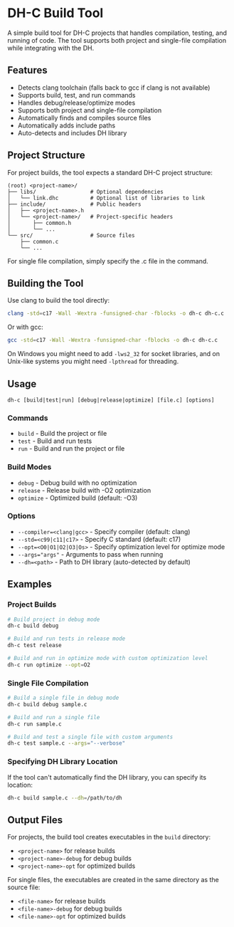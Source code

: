 
# DH-C Build Tool

A simple build tool for DH-C projects that handles compilation, testing, and running of code. The tool supports both project and single-file compilation while integrating with the DH.

## Features

- Detects clang toolchain (falls back to gcc if clang is not available)
- Supports build, test, and run commands
- Handles debug/release/optimize modes
- Supports both project and single-file compilation
- Automatically finds and compiles source files
- Automatically adds include paths
- Auto-detects and includes DH library

## Project Structure

For project builds, the tool expects a standard DH-C project structure:

```
(root) <project-name>/
├── libs/                 # Optional dependencies
│   └── link.dhc          # Optional list of libraries to link
├── include/              # Public headers
│   ├── <project-name>.h
│   └── <project-name>/   # Project-specific headers
│       ├── common.h
│       └── ...
└── src/                  # Source files
    ├── common.c
    └── ...
```

For single file compilation, simply specify the .c file in the command.

## Building the Tool

Use clang to build the tool directly:

```bash
clang -std=c17 -Wall -Wextra -funsigned-char -fblocks -o dh-c dh-c.c
```

Or with gcc:

```bash
gcc -std=c17 -Wall -Wextra -funsigned-char -fblocks -o dh-c dh-c.c
```

On Windows you might need to add `-lws2_32` for socket libraries, and on Unix-like systems you might need `-lpthread` for threading.

## Usage

```
dh-c [build|test|run] [debug|release|optimize] [file.c] [options]
```

### Commands

- `build` - Build the project or file
- `test` - Build and run tests
- `run` - Build and run the project or file

### Build Modes

- `debug` - Debug build with no optimization
- `release` - Release build with -O2 optimization
- `optimize` - Optimized build (default: -O3)

### Options

- `--compiler=<clang|gcc>` - Specify compiler (default: clang)
- `--std=<c99|c11|c17>` - Specify C standard (default: c17)
- `--opt=<O0|O1|O2|O3|Os>` - Specify optimization level for optimize mode
- `--args="args"` - Arguments to pass when running
- `--dh=<path>` - Path to DH library (auto-detected by default)

## Examples

### Project Builds

```bash
# Build project in debug mode
dh-c build debug

# Build and run tests in release mode
dh-c test release

# Build and run in optimize mode with custom optimization level
dh-c run optimize --opt=O2
```

### Single File Compilation

```bash
# Build a single file in debug mode
dh-c build debug sample.c

# Build and run a single file
dh-c run sample.c

# Build and test a single file with custom arguments
dh-c test sample.c --args="--verbose"
```

### Specifying DH Library Location

If the tool can't automatically find the DH library, you can specify its location:

```bash
dh-c build sample.c --dh=/path/to/dh
```

## Output Files

For projects, the build tool creates executables in the `build` directory:
- `<project-name>` for release builds
- `<project-name>-debug` for debug builds
- `<project-name>-opt` for optimized builds

For single files, the executables are created in the same directory as the source file:
- `<file-name>` for release builds
- `<file-name>-debug` for debug builds
- `<file-name>-opt` for optimized builds
